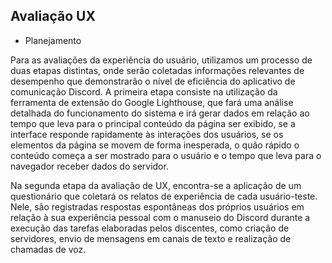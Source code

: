 ## Avaliação UX

- Planejamento

Para as avaliações da experiência do usuário, utilizamos um processo de duas etapas distintas, onde serão coletadas informações relevantes de desempenho que demonstrarão o nível de eficiência do aplicativo de comunicação Discord. A primeira etapa consiste na utilização da ferramenta de extensão do Google Lighthouse, que fará uma análise detalhada do funcionamento do sistema e irá gerar dados em relação ao tempo que leva para o principal conteúdo da página ser exibido, se a interface responde rapidamente às interações dos usuários, se os elementos da página se movem de forma inesperada, o quão rápido o conteúdo começa a ser mostrado para o usuário e o tempo que leva para o navegador receber dados do servidor.

Na segunda etapa da avaliação de UX, encontra-se a aplicação de um questionário que coletará os relatos de experiência de cada usuário-teste. Nele, são registradas respostas espontâneas dos próprios usuários em relação à sua experiência pessoal com o manuseio do Discord durante a execução das tarefas elaboradas pelos discentes, como criação de servidores, envio de mensagens em canais de texto e realização de chamadas de voz.
